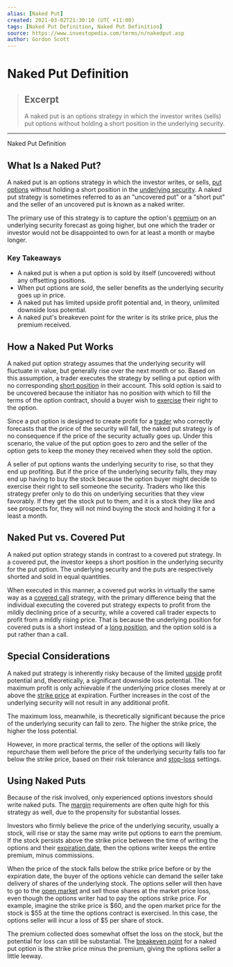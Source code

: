 ```yaml
---
alias: [Naked Put]
created: 2021-03-02T21:30:10 (UTC +11:00)
tags: [Naked Put Definition, Naked Put Definition]
source: https://www.investopedia.com/terms/n/nakedput.asp
author: Gordon Scott
---
```


# Naked Put Definition

> ## Excerpt
> A naked put is an options strategy in which the investor writes (sells) put options without holding a short position in the underlying security.

---

Naked Put Definition
## What Is a Naked Put?

A naked put is an options strategy in which the investor writes, or sells, [put options](https://www.investopedia.com/terms/p/putoption.asp) without holding a short position in the [underlying security](https://www.investopedia.com/terms/u/underlying-security.asp). A naked put strategy is sometimes referred to as an "uncovered put" or a "short put" and the seller of an uncovered put is known as a naked writer.

The primary use of this strategy is to capture the option's [premium](https://www.investopedia.com/terms/p/premium.asp) on an underlying security forecast as going higher, but one which the trader or investor would not be disappointed to own for at least a month or maybe longer.

### Key Takeaways

-   A naked put is when a put option is sold by itself (uncovered) without any offsetting positions.
-   When put options are sold, the seller benefits as the underlying security goes up in price.
-   A naked put has limited upside profit potential and, in theory, unlimited downside loss potential.
-   A naked put's breakeven point for the writer is its strike price, plus the premium received.

## How a Naked Put Works

A naked put option strategy assumes that the underlying security will fluctuate in value, but generally rise over the next month or so. Based on this assumption, a trader executes the strategy by selling a put option with no corresponding [short position](https://www.investopedia.com/terms/s/short.asp) in their account. This sold option is said to be uncovered because the initiator has no position with which to fill the terms of the option contract, should a buyer wish to [exercise](https://www.investopedia.com/terms/e/exercise.asp) their right to the option.

Since a put option is designed to create profit for a [trader](https://www.investopedia.com/terms/t/trader.asp) who correctly forecasts that the price of the security will fall, the naked put strategy is of no consequence if the price of the security actually goes up. Under this scenario, the value of the put option goes to zero and the seller of the option gets to keep the money they received when they sold the option.

A seller of put options wants the underlying security to rise, so that they end up profiting. But if the price of the underlying security falls, they may end up having to buy the stock because the option buyer might decide to exercise their right to sell someone the security. Traders who like this strategy prefer only to do this on underlying securities that they view favorably. If they get the stock put to them, and it is a stock they like and see prospects for, they will not mind buying the stock and holding it for a least a month.

## Naked Put vs. Covered Put

A naked put option strategy stands in contrast to a covered put strategy. In a covered put, the investor keeps a short position in the underlying security for the put option. The underlying security and the puts are respectively shorted and sold in equal quantities.

When executed in this manner, a covered put works in virtually the same way as a [covered call](https://www.investopedia.com/terms/c/coveredcall.asp) strategy, with the primary difference being that the individual executing the covered put strategy expects to profit from the mildly declining price of a security, while a covered call trader expects to profit from a mildly rising price. That is because the underlying position for covered puts is a short instead of a [long position](https://www.investopedia.com/terms/l/long.asp), and the option sold is a put rather than a call.

## Special Considerations

A naked put strategy is inherently risky because of the limited [upside](https://www.investopedia.com/terms/u/upside.asp) profit potential and, theoretically, a significant downside loss potential. The maximum profit is only achievable if the underlying price closes merely at or above the [strike price](https://www.investopedia.com/terms/s/strikeprice.asp) at expiration. Further increases in the cost of the underlying security will not result in any additional profit.

The maximum loss, meanwhile, is theoretically significant because the price of the underlying security can fall to zero. The higher the strike price, the higher the loss potential.

However, in more practical terms, the seller of the options will likely repurchase them well before the price of the underlying security falls too far below the strike price, based on their risk tolerance and [stop-loss](https://www.investopedia.com/terms/s/stop-lossorder.asp) settings.

## Using Naked Puts

Because of the risk involved, only experienced options investors should write naked puts. The [margin](https://www.investopedia.com/terms/m/margin.asp) requirements are often quite high for this strategy as well, due to the propensity for substantial losses.

Investors who firmly believe the price of the underlying security, usually a stock, will rise or stay the same may write put options to earn the premium. If the stock persists above the strike price between the time of writing the options and their [expiration date](https://www.investopedia.com/terms/e/expirationdate.asp), then the options writer keeps the entire premium, minus commissions.

When the price of the stock falls below the strike price before or by the expiration date, the buyer of the options vehicle can demand the seller take delivery of shares of the underlying stock. The options seller will then have to go to the [open market](https://www.investopedia.com/terms/o/open-market.asp) and sell those shares at the market price loss, even though the options writer had to pay the options strike price. For example, imagine the strike price is $60, and the open market price for the stock is $55 at the time the options contract is exercised. In this case, the options seller will incur a loss of $5 per share of stock.

The premium collected does somewhat offset the loss on the stock, but the potential for loss can still be substantial. The [breakeven point](https://www.investopedia.com/terms/b/breakevenpoint.asp) for a naked put option is the strike price minus the premium, giving the options seller a little leeway.
